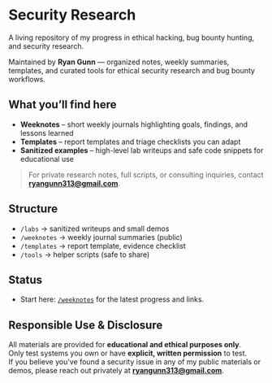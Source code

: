 # Security Research
A living repository of my progress in ethical hacking, bug bounty hunting, and security research.

Maintained by **Ryan Gunn** — organized notes, weekly summaries, templates, and curated tools for ethical security research and bug bounty workflows.

## What you’ll find here
- **Weeknotes** – short weekly journals highlighting goals, findings, and lessons learned
- **Templates** – report templates and triage checklists you can adapt
- **Sanitized examples** – high-level lab writeups and safe code snippets for educational use

> For private research notes, full scripts, or consulting inquiries, contact **[ryangunn313@gmail.com](mailto:ryangunn313@gmail.com)**.

## Structure
- `/labs` → sanitized writeups and small demos  
- `/weeknotes` → weekly journal summaries (public)  
- `/templates` → report template, evidence checklist  
- `/tools` → helper scripts (safe to share)

## Status
- Start here: [`/weeknotes`](./weeknotes/index.md) for the latest progress and links.

## Responsible Use & Disclosure
All materials are provided for **educational and ethical purposes only**.  
Only test systems you own or have **explicit, written permission** to test.  
If you believe you’ve found a security issue in any of my public materials or demos, please reach out privately at **[ryangunn313@gmail.com](mailto:ryangunn313@gmail.com)**.


